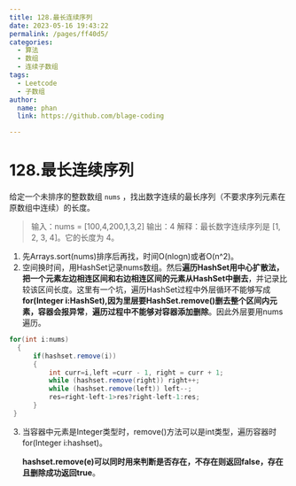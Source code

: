 ```yaml
---
title: 128.最长连续序列
date: 2023-05-16 19:43:22
permalink: /pages/ff40d5/
categories: 
  - 算法
  - 数组
  - 连续子数组
tags: 
  - Leetcode
  - 子数组
author: 
  name: phan
  link: https://github.com/blage-coding

---
```

# 128.最长连续序列

给定一个未排序的整数数组 `nums` ，找出数字连续的最长序列（不要求序列元素在原数组中连续）的长度。

> 输入：nums = [100,4,200,1,3,2]
> 输出：4
> 解释：最长数字连续序列是 [1, 2, 3, 4]。它的长度为 4。

1. 先Arrays.sort(nums)排序后再找，时间O(nlogn)或者O(n^2)。
2. 空间换时间，用HashSet记录nums数组。然后**遍历HashSet用中心扩散法，把一个元素左边相连区间和右边相连区间的元素从HashSet中删去**，并记录比较该区间长度。这里有一个坑，遍历HashSet过程中外层循环不能够写成**for(Integer i:HashSet),因为里层要HashSet.remove()删去整个区间内元素，容器会报异常**，**遍历过程中不能够对容器添加删除**。因此外层要用nums遍历。

~~~java
for(int i:nums)
  {
      if(hashset.remove(i))
      {
          int curr=i,left =curr - 1, right = curr + 1;
          while (hashset.remove(right)) right++;
          while (hashset.remove(left)) left--;
          res=right-left-1>res?right-left-1:res;
      }
 }
~~~

3. 当容器中元素是Integer类型时，remove()方法可以是int类型，遍历容器时for(Integer i:hashset)。

   **hashset.remove(e)可以同时用来判断是否存在，不存在则返回false，存在且删除成功返回true**。